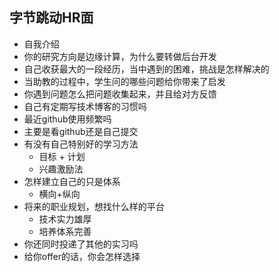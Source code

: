 ## 字节跳动HR面

- 自我介绍
- 你的研究方向是边缘计算，为什么要转做后台开发
- 自己收获最大的一段经历，当中遇到的困难，挑战是怎样解决的
- 当助教的过程中，学生问的哪些问题给你带来了启发
- 你遇到问题怎么把问题收集起来，并且给对方反馈
- 自己有定期写技术博客的习惯吗
- 最近github使用频繁吗
- 主要是看github还是自己提交
- 有没有自己特别好的学习方法
  - 目标 + 计划
  - 兴趣激励法
- 怎样建立自己的只是体系
  - 横向+纵向
- 将来的职业规划，想找什么样的平台
  - 技术实力雄厚
  - 培养体系完善
- 你还同时投递了其他的实习吗
- 给你offer的话，你会怎样选择